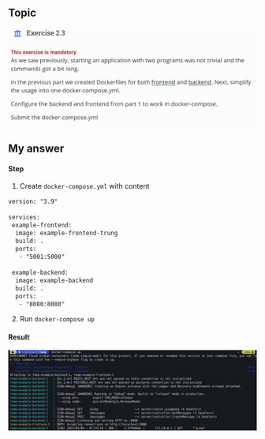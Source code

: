 ## Topic 
![Topic_2_3](../public/part_2/image/Topic_2_3.png) 

## My answer
#### Step
1. Create `docker-compose.yml` with content
```
version: "3.9"

services:
 example-frontend:
  image: example-frontend-trung
  build: .
  ports:
   - "5001:5000"

 example-backend:
  image: example-backend
  build: .
  ports:
   - "8080:8080"
```

2. Run `docker-compose up`

#### Result
![Answer_2_3](../public/part_2/image/Answer_2_3.png)

